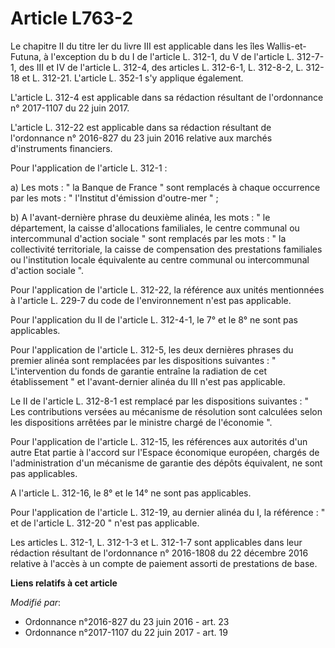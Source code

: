 # Article L763-2

Le chapitre II du titre Ier du livre III est applicable dans les îles Wallis-et-Futuna, à l'exception du b du I de l'article
L. 312-1, du V de l'article L. 312-7-1, des III et IV de l'article L. 312-4, des articles L. 312-6-1, L. 312-8-2, L. 312-18
et L. 312-21. L'article L. 352-1 s'y applique également.

L'article L. 312-4 est applicable dans sa rédaction résultant de l'ordonnance n° 2017-1107 du 22 juin 2017.

L'article L. 312-22 est applicable dans sa rédaction résultant de l'ordonnance n° 2016-827 du 23 juin 2016 relative aux
marchés d'instruments financiers.

Pour l'application de l'article L. 312-1 :

a) Les mots : " la Banque de France " sont remplacés à chaque occurrence par les mots : " l'Institut d'émission d'outre-mer
" ;

b) A l'avant-dernière phrase du deuxième alinéa, les mots : " le département, la caisse d'allocations familiales, le centre
communal ou intercommunal d'action sociale " sont remplacés par les mots : " la collectivité territoriale, la caisse de
compensation des prestations familiales ou l'institution locale équivalente au centre communal ou intercommunal d'action
sociale ".

Pour l'application de l'article L. 312-22, la référence aux unités mentionnées à l'article L. 229-7 du code de
l'environnement n'est pas applicable.

Pour l'application du II de l'article L. 312-4-1, le 7° et le 8° ne sont pas applicables.

Pour l'application de l'article L. 312-5, les deux dernières phrases du premier alinéa sont remplacées par les dispositions
suivantes : " L'intervention du fonds de garantie entraîne la radiation de cet établissement " et l'avant-dernier alinéa du
III n'est pas applicable.

Le II de l'article L. 312-8-1 est remplacé par les dispositions suivantes : " Les contributions versées au mécanisme de
résolution sont calculées selon les dispositions arrêtées par le ministre chargé de l'économie ".

Pour l'application de l'article L. 312-15, les références aux autorités d'un autre Etat partie à l'accord sur l'Espace
économique européen, chargés de l'administration d'un mécanisme de garantie des dépôts équivalent, ne sont pas applicables.

A l'article L. 312-16, le 8° et le 14° ne sont pas applicables.

Pour l'application de l'article L. 312-19, au dernier alinéa du I, la référence : " et de l'article L. 312-20 " n'est pas
applicable.

Les articles L. 312-1, L. 312-1-3 et L. 312-1-7 sont applicables dans leur rédaction résultant de l'ordonnance n° 2016-1808
du 22 décembre 2016 relative à l'accès à un compte de paiement assorti de prestations de base.

**Liens relatifs à cet article**

_Modifié par_:

  - Ordonnance n°2016-827 du 23 juin 2016 - art. 23
  - Ordonnance n°2017-1107 du 22 juin 2017 - art. 19
